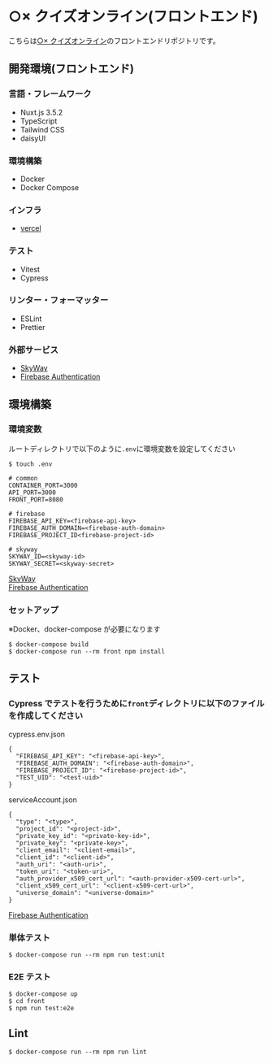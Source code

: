 # ○× クイズオンライン(フロントエンド)

こちらは[○× クイズオンライン](https://github.com/keiz1213/maru-batsu-quiz)のフロントエンドリポジトリです。

## 開発環境(フロントエンド)

### 言語・フレームワーク

- Nuxt.js 3.5.2
- TypeScript
- Tailwind CSS
- daisyUI

### 環境構築

- Docker
- Docker Compose

### インフラ

- [vercel](https://vercel.com/)

### テスト

- Vitest
- Cypress

### リンター・フォーマッター

- ESLint
- Prettier

### 外部サービス

- [SkyWay](https://skyway.ntt.com/ja/)
- [Firebase Authentication](https://firebase.google.com/?hl=ja)

## 環境構築

### 環境変数

ルートディレクトリで以下のように`.env`に環境変数を設定してください

```
$ touch .env
```

```
# common
CONTAINER_PORT=3000
API_PORT=3000
FRONT_PORT=8080

# firebase
FIREBASE_API_KEY=<firebase-api-key>
FIREBASE_AUTH_DOMAIN=<firebase-auth-domain>
FIREBASE_PROJECT_ID<firebase-project-id>

# skyway
SKYWAY_ID=<skyway-id>
SKYWAY_SECRET=<skyway-secret>
```

[SkyWay](https://skyway.ntt.com/ja/)  
[Firebase Authentication](https://firebase.google.com/?hl=ja)

### セットアップ

※Docker、docker-compose が必要になります

```
$ docker-compose build
$ docker-compose run --rm front npm install
```

## テスト

### Cypress でテストを行うために`front`ディレクトリに以下のファイルを作成してください

cypress.env.json

```
{
  "FIREBASE_API_KEY": "<firebase-api-key>",
  "FIREBASE_AUTH_DOMAIN": "<firebase-auth-domain>",
  "FIREBASE_PROJECT_ID": "<firebase-project-id>",
  "TEST_UID": "<test-uid>"
}
```

serviceAccount.json

```
{
  "type": "<type>",
  "project_id": "<project-id>",
  "private_key_id": "<private-key-id>",
  "private_key": "<private-key>",
  "client_email": "<client-email>",
  "client_id": "<client-id>",
  "auth_uri": "<auth-uri>",
  "token_uri": "<token-uri>",
  "auth_provider_x509_cert_url": "<auth-provider-x509-cert-url>",
  "client_x509_cert_url": "<client-x509-cert-url>",
  "universe_domain": "<universe-domain>"
}
```

[Firebase Authentication](https://firebase.google.com/?hl=ja)

### 単体テスト

```
$ docker-compose run --rm npm run test:unit
```

### E2E テスト

```
$ docker-compose up
$ cd front
$ npm run test:e2e
```

## Lint

```
$ docker-compose run --rm npm run lint
```
